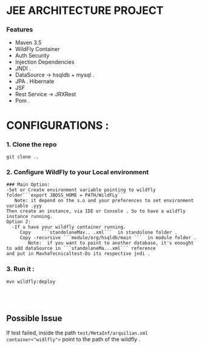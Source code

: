 # JEE ARCHITECTURE PROJECT  
### Features
- Maven 3.5
- WildFly Container
- Auth Security
- Injection Dependencies 
- JNDI .
- DataSource -> hsqldb + mysql .
- JPA . Hibernate
- JSF
- Rest Service -> JRXRest
- Pom .
# CONFIGURATIONS :
### 1. Clone the repo 
```git clone ..```
### 2. Configure WildFly to your Local environment
    ### Main Option:
    -Set or Create environment variable pointing to wildfly folder```export JBOSS_HOME = PATH/WildFLy```
       Note: it depend on the s.o and your preferences to set environment variable .yyy
    Then create an instance, via IDE or Console . So to have a wildfly instance running.   
    Option 2:
      -If u have your wildfly container running. 
         Copy    ```standoloneMav.. .xml```  in standolone folder .
         Copy -recursive ```module/org/hsqldb/main ```  in module folder .
            Note:  if you want to point to another database, it's enought to add dataSource in ```standoloneMa...xml``` reference                 and put in MavhaTecnicaltest-Ds its respective jndi .
          
### 3. Run it :
```mvn wildfly:deploy```

<br></br>
## Possible Issue
If test failed, inside the path 
```test/MetaInf/arquilian.xml container<"widlfly">```
point to the path of the wildfly .
